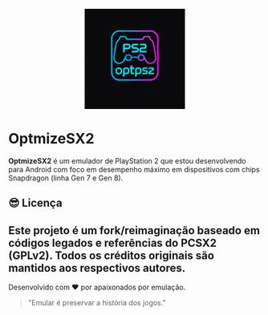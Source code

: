 <!-- README inicial para o projeto OptmizeSX2 -->
<p align="center">
  <img src="assets/OptPS2.png" alt="Logo OptPS2" width="200"/>
</p>

# OptmizeSX2

**OptmizeSX2** é um emulador de PlayStation 2 que estou desenvolvendo para Android com foco em desempenho máximo em dispositivos com chips Snapdragon (linha Gen 7 e Gen 8).

## 😎 Licença
Este projeto é um fork/reimaginação baseado em códigos legados e referências do PCSX2 (GPLv2).
Todos os créditos originais são mantidos aos respectivos autores.
---
Desenvolvido com ❤️ por apaixonados por emulação.

> "Emular é preservar a história dos jogos."
